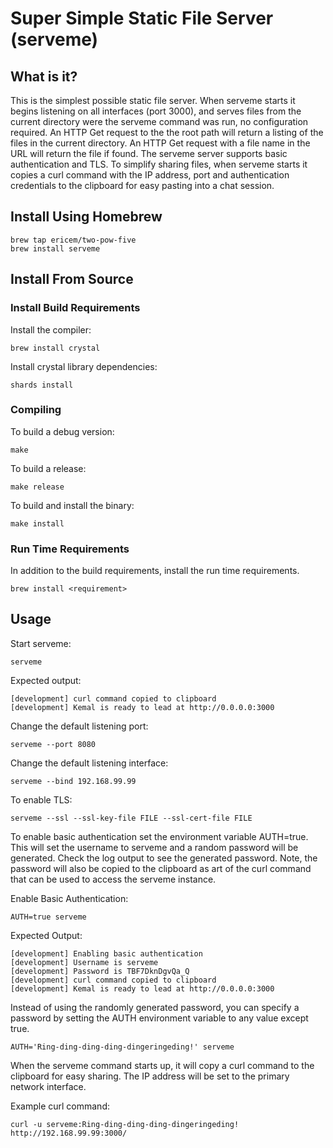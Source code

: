 # Super Simple Static File Server (serveme)

## What is it?

This is the simplest possible static file server. When serveme starts it begins listening on all interfaces (port 3000), and serves files from the current directory were the serveme command was run, no configuration required. An HTTP Get request to the the root path will return a listing of the files in the current directory. An HTTP Get request with a file name in the URL will return the file if found. The serveme server supports basic authentication and TLS. To simplify sharing files, when serveme starts it copies a curl command with the IP address, port and authentication credentials to the clipboard for easy pasting into a chat session.

## Install Using Homebrew

```
brew tap ericem/two-pow-five
brew install serveme
```

## Install From Source

### Install Build Requirements

Install the compiler:

```
brew install crystal
```

Install crystal library dependencies:

```
shards install
```

### Compiling


To build a debug version:

```
make
```

To build a release:

```
make release
```

To build and install the binary:
```
make install
```

### Run Time Requirements

In addition to the build requirements, install the run time requirements.


```
brew install <requirement>
```

## Usage


Start serveme:

```
serveme
```

Expected output:

```
[development] curl command copied to clipboard
[development] Kemal is ready to lead at http://0.0.0.0:3000
```

Change the default listening port: 
```
serveme --port 8080
```

Change the default listening interface:
```
serveme --bind 192.168.99.99
```

To enable TLS:
```
serveme --ssl --ssl-key-file FILE --ssl-cert-file FILE
```

To enable basic authentication set the environment variable AUTH=true. This will set the username to serveme and a random password will be generated. Check the log output to see the generated password. Note, the password will also be copied to the clipboard as art of the curl command that can be used to access the serveme instance.

Enable Basic Authentication:
```
AUTH=true serveme
```

Expected Output:
```
[development] Enabling basic authentication
[development] Username is serveme
[development] Password is TBF7DknDgvQa_Q
[development] curl command copied to clipboard
[development] Kemal is ready to lead at http://0.0.0.0:3000
```

Instead of using the randomly generated password, you can specify a password by setting the AUTH environment variable to any value except true.

```
AUTH='Ring-ding-ding-ding-dingeringeding!' serveme
```

When the serveme command starts up, it will copy a curl command to the clipboard for easy sharing. The IP address will be set to the primary network interface.

Example curl command:
```
curl -u serveme:Ring-ding-ding-ding-dingeringeding! http://192.168.99.99:3000/
```

